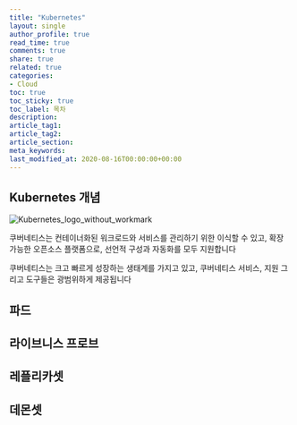 ```yaml
---
title: "Kubernetes"
layout: single
author_profile: true
read_time: true
comments: true
share: true
related: true
categories:
- Cloud
toc: true
toc_sticky: true
toc_label: 목차
description: 
article_tag1: 
article_tag2: 
article_section: 
meta_keywords: 
last_modified_at: 2020-08-16T00:00:00+00:00
---
```

## Kubernetes 개념

![Kubernetes_logo_without_workmark](https://user-images.githubusercontent.com/51220344/90331277-00fccf00-dfee-11ea-8a13-28db3fdee9df.png)

쿠버네티스는 컨테이너화된 워크로드와 서비스를 관리하기 위한 이식할 수 있고, 확장 가능한 오픈소스 플랫폼으로, 선언적 구성과 자동화를 모두 지원합니다

 쿠버네티스는 크고 빠르게 성장하는 생태계를 가지고 있고, 쿠버네티스 서비스, 지원 그리고 도구들은 광범위하게 제공됩니다                                                                                                                                                       
## 파드

## 라이브니스 프로브

## 레플리카셋

## 데몬셋


